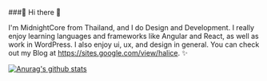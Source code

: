 ###🎊 Hi there 🎉

I'm MidnightCore from Thailand, and I do Design and Development. I really enjoy learning languages and frameworks like Angular and React, as well as work in WordPress. I also enjoy ui, ux, and design in general. 
You can check out my Blog at https://sites.google.com/view/halice. ✨

[![Anurag's github stats](https://github-readme-stats.vercel.app/api?username=MidnightCore)](https://github.com/anuraghazra/github-readme-stats)
<!--
**MidnightCore/MidnightCore** is a ✨ _special_ ✨ repository because its `README.md` (this file) appears on your GitHub profile.
Here are some ideas to get you started:
- 🔭 I’m currently working on ...
- 🌱 I’m currently learning ...
- 👯 I’m looking to collaborate on ...
- 🤔 I’m looking for help with ...
- 💬 Ask me about ...
- 📫 How to reach me: ...
- 😄 Pronouns: ...
- ⚡ Fun fact: ...
-->
